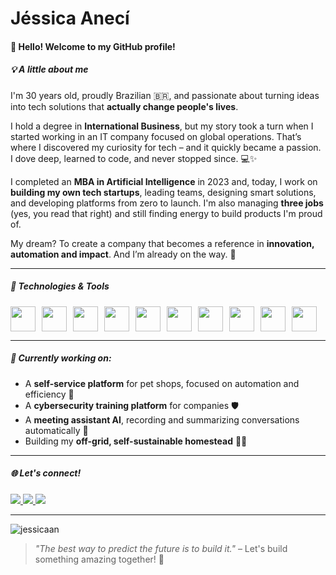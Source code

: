 # Jéssica Anecí

#### 👋 Hello! Welcome to my GitHub profile!

##### 💡 A little about me

I'm 30 years old, proudly Brazilian 🇧🇷, and passionate about turning ideas into tech solutions that **actually change people's lives**.

I hold a degree in **International Business**, but my story took a turn when I started working in an IT company focused on global operations. That’s where I discovered my curiosity for tech – and it quickly became a passion. I dove deep, learned to code, and never stopped since. 💻✨

I completed an **MBA in Artificial Intelligence** in 2023 and, today, I work on **building my own tech startups**, leading teams, designing smart solutions, and developing platforms from zero to launch. I'm also managing **three jobs** (yes, you read that right) and still finding energy to build products I'm proud of.

My dream? To create a company that becomes a reference in **innovation, automation and impact**. And I’m already on the way. 🚀

---

##### 🧰 Technologies & Tools

<div style="display: flex; gap: 10px;">
  <img src="https://cdn.jsdelivr.net/gh/devicons/devicon/icons/javascript/javascript-original.svg" width="40" height="40"/>
  <img src="https://cdn.jsdelivr.net/gh/devicons/devicon/icons/typescript/typescript-original.svg" width="40" height="40"/>
  <img src="https://cdn.jsdelivr.net/gh/devicons/devicon/icons/react/react-original.svg" width="40" height="40"/>
  <img src="https://cdn.jsdelivr.net/gh/devicons/devicon/icons/nextjs/nextjs-original.svg" width="40" height="40"/>
  <img src="https://cdn.jsdelivr.net/gh/devicons/devicon/icons/redux/redux-original.svg" width="40" height="40"/>
  <img src="https://cdn.jsdelivr.net/gh/devicons/devicon/icons/firebase/firebase-plain-wordmark.svg" width="40" height="40"/>
  <img src="https://cdn.jsdelivr.net/gh/devicons/devicon/icons/tailwindcss/tailwindcss-plain.svg" width="40" height="40"/>
  <img src="https://cdn.jsdelivr.net/gh/devicons/devicon/icons/python/python-original.svg" width="40" height="40"/>
  <img src="https://cdn.jsdelivr.net/gh/devicons/devicon/icons/jupyter/jupyter-original-wordmark.svg" width="40" height="40"/>
  <img src="https://cdn.jsdelivr.net/gh/devicons/devicon/icons/postgresql/postgresql-original.svg" width="40" height="40"/>
</div>

---

##### 🧠 Currently working on:

- A **self-service platform** for pet shops, focused on automation and efficiency 🐾
- A **cybersecurity training platform** for companies 🛡️
- A **meeting assistant AI**, recording and summarizing conversations automatically 🤖
- Building my **off-grid, self-sustainable homestead** 🌱🏡

---

##### 🌐 Let's connect!

<div>
  <a href="https://instagram.com/jessicaaneci" target="_blank">
    <img src="https://img.shields.io/badge/-Instagram-%23E4405F?style=for-the-badge&logo=instagram&logoColor=white">
  </a>
  <a href="mailto:jessicaaneci@gmail.com" target="_blank">
    <img src="https://img.shields.io/badge/Gmail-D14836?style=for-the-badge&logo=gmail&logoColor=white">
  </a>
  <a href="https://www.linkedin.com/in/jessicaaneci" target="_blank">
    <img src="https://img.shields.io/badge/-LinkedIn-%230077B5?style=for-the-badge&logo=linkedin&logoColor=white">
  </a>
</div>

---

<p align="left">
  <img src="https://komarev.com/ghpvc/?username=jessicaan&label=Profile%20views&color=0e75b6&style=flat" alt="jessicaan" />
</p>

> *"The best way to predict the future is to build it."* – Let's build something amazing together! 💜
